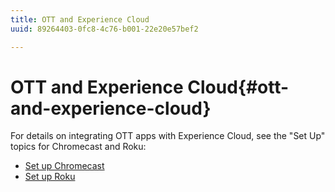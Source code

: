 ```yaml
---
title: OTT and Experience Cloud
uuid: 89264403-0fc8-4c76-b001-22e20e57bef2

---
```


# OTT and Experience Cloud{#ott-and-experience-cloud}

For details on integrating OTT apps with Experience Cloud, see the "Set Up" topics for Chromecast and Roku:

* [Set up Chromecast](/help/sdk-implement/setup/set-up-chromecast.md)
* [Set up Roku](/help/sdk-implement/setup/set-up-roku.md)

